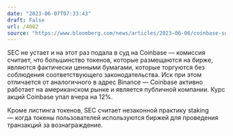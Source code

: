 ```yaml
---
date: "2023-06-07T07:33:43"
draft: False
url: /4082
source: "https://www.bloomberg.com/news/articles/2023-06-06/coinbase-sued-by-sec-for-breaking-us-securities-rules"
---
```


SEC не устает и на этот раз подала в суд на Coinbase — комиссия считает, что большинство токенов, которые размещаются на бирже, являются фактически ценными бумагами, которые торгуются без соблюдения соответствующего законодательства. Иск при этом отличается от аналогичного в адрес Binance — Coinbase активно работает на американском рынке и является публичной компании. Курс акций Coinbase упал вчера на 12%.

Кроме листинга токенов, SEC считает незаконной практику staking — когда токены пользователей используются биржей для проведения транзакций за вознаграждение.
